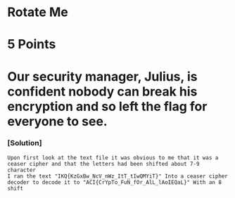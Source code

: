 # Rotate Me
# 5 Points
# Our security manager, Julius, is confident nobody can break his encryption and so left the flag for everyone to see.


### [Solution]
    Upon first look at the text file it was obvious to me that it was a ceaser cipher and that the letters had been shifted about 7-9 character
    I ran the text "IKQ{KzGxBw_NcV_nWz_ItT_tIwQMYiT}" Into a ceaser cipher decoder to decode it to "ACI{CrYpTo_FuN_fOr_AlL_lAoIEQaL}" With an 8 shift
